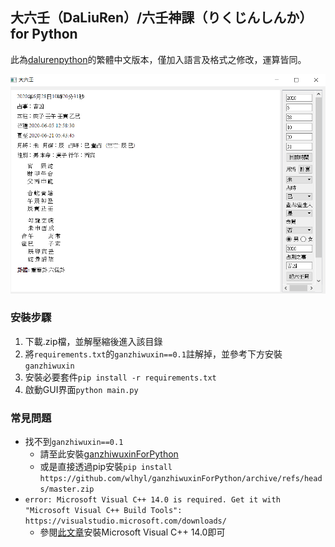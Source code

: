 ## 大六壬（DaLiuRen）/六壬神課（りくじんしんか） for Python

此為[dalurenpython](https://github.com/wlhyl/dalurenpython)的繁體中文版本，僅加入語言及格式之修改，運算皆同。

![image-20200628102135350](README.assets/image-20200628102135350.png)

### 安裝步驟
1. 下載.zip檔，並解壓縮後進入該目錄
2. 將`requirements.txt`的`ganzhiwuxin==0.1`註解掉，並參考下方安裝`ganzhiwuxin`
3. 安裝必要套件`pip install -r requirements.txt`
4. 啟動GUI界面`python main.py`

### 常見問題

- 找不到`ganzhiwuxin==0.1`
  - 請至此安裝[ganzhiwuxinForPython](https://github.com/wlhyl/ganzhiwuxinForPython)
  - 或是直接透過pip安裝`pip install https://github.com/wlhyl/ganzhiwuxinForPython/archive/refs/heads/master.zip`
- `error: Microsoft Visual C++ 14.0 is required. Get it with "Microsoft Visual C++ Build Tools": https://visualstudio.microsoft.com/downloads/`
  - 參閱[此文章](https://hjwang520.pixnet.net/blog/post/404280185-%E5%AE%89%E8%A3%9Dmicrosoft-visual-c%2B%2B-14.0)安裝Microsoft Visual C++ 14.0即可
